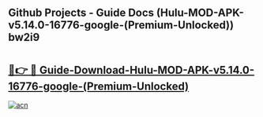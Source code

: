 ## Github Projects - Guide Docs (Hulu-MOD-APK-v5.14.0-16776-google-(Premium-Unlocked)) bw2i9

# <h2><a href="https://apkcomod.com?title=Hulu-MOD-APK-v5.14.0-16776-google-(Premium-Unlocked)">🔗👉 🔴 Guide-Download-Hulu-MOD-APK-v5.14.0-16776-google-(Premium-Unlocked) </a></h2>

[![acn](https://github.com/user-attachments/assets/0f9c940e-d8b0-45ae-aac7-cd30a18b3e1c)](https://apkcomod.com?title=Hulu-MOD-APK-v5.14.0-16776-google-(Premium-Unlocked))
